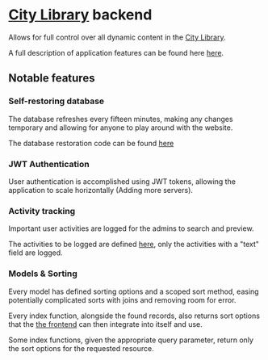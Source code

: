 # [City Library](https://dszkzv3o6c2jj.cloudfront.net) backend

Allows for full control over all dynamic content in the [City Library](https://dszkzv3o6c2jj.cloudfront.net).

A full description of application features can be found here [here](https://dszkzv3o6c2jj.cloudfront.net/documentation.pdf).

## Notable features

### Self-restoring database

The database refreshes every fifteen minutes, making any changes temporary and allowing for anyone to play around with the website.

The database restoration code can be found [here](https://github.com/techbabette/LibraryDatabaseRestorer)

### JWT Authentication

User authentication is accomplished using JWT tokens, allowing the application to scale horizontally (Adding more servers).

### Activity tracking

Important user activities are logged for the admins to search and preview.

The activities to be logged are defined [here](https://github.com/techbabette/libraryBackend/blob/dev/application/storage/json/routeMap.json), only the activities with a "text" field are logged.

### Models & Sorting

Every model has defined sorting options and a scoped sort method, easing potentially complicated sorts with joins and removing room for error.

Every index function, alongside the found records, also returns sort options that the [the frontend](https://github.com/techbabette/LibraryFrontend) can then integrate into itself and use.

Some index functions, given the appropriate query parameter, return only the sort options for the requested resource.
